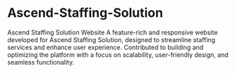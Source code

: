 # Ascend-Staffing-Solution
Ascend Staffing Solution Website A feature-rich and responsive website developed for Ascend Staffing Solution, designed to streamline staffing services and enhance user experience. Contributed to building and optimizing the platform with a focus on scalability, user-friendly design, and seamless functionality.
